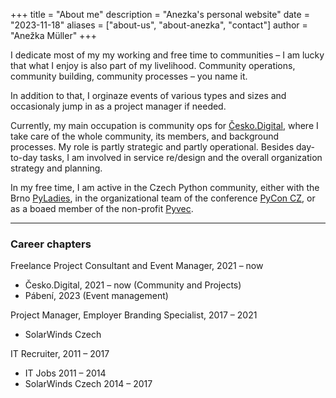 +++ 
title = "About me" 
description = "Anezka's personal website" 
date = "2023-11-18" 
aliases = ["about-us", "about-anezka", "contact"] 
author = "Anežka Müller" 
+++


I dedicate most of my my working and free time to communities – I am lucky that what I enjoy is also part of my livelihood.
Community operations, community building, community processes – you name it.

In addition to that, I orginaze events of various types and sizes and occasionaly jump in as a project manager if needed.

Currently, my main occupation is community ops for [Česko.Digital](https://cesko.digital/), where I take care of the whole community, its members, and background processes.
My role is partly strategic and partly operational. Besides day-to-day tasks, I am involved in service re/design and the overall organization strategy and planning.

In my free time, I am active in the Czech Python community, either with the Brno [PyLadies](https://pyladies.cz/), in the organizational team of the conference [PyCon CZ](https://cz.pycon.org/2023/), or as a boaed member of the non-profit [Pyvec](https://pyvec.org/).

---

### Career chapters

Freelance Project Consultant and Event Manager, 2021 – now
* Česko.Digital, 2021 – now (Community and Projects)
* Pábení, 2023 (Event management) 

Project Manager, Employer Branding Specialist, 2017 – 2021
* SolarWinds Czech

IT Recruiter, 2011 – 2017
* IT Jobs 2011 – 2014
* SolarWinds Czech 2014 – 2017
